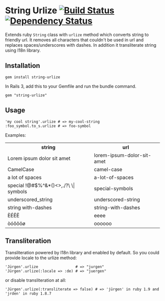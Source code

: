 # String Urlize [![Build Status](https://secure.travis-ci.org/cheef/string-urlize.png "Build Status")](http://travis-ci.org/cheef/string-urlize) [![Dependency Status](https://gemnasium.com/cheef/string-urlize.png "Dependency Status")](https://gemnasium.com/cheef/string-urlize)

Extends ruby ```String``` class with ```urlize``` method which converts string to friendly url.
It removes all characters that couldn't be used in url and replaces spaces/underscores with dashes.
In addition it transliterate string using I18n library.

## Installation

    gem install string-urlize

In Rails 3, add this to your Gemfile and run the bundle command.

    gem "string-urlize"

## Usage

    'my cool string'.urlize # => my-cool-string
    :foo_symbol.to_s.urlize # => foo-symbol

Examples:

<table>
  <tr><th>string</th><th>url</th></tr>
  <tr><td>Lorem ipsum dolor sit amet</td><td>lorem-ipsum-dolor-sit-amet</td></tr>
  <tr><td>CamelCase</td><td>camel-case</td></tr>
  <tr><td>a   lot   of   spaces</td><td>a-lot-of-spaces</td></tr>
  <tr><td>special !@#$%^&*()<>,./?\ \|  symbols</td><td>special-symbols</td></tr>
  <tr><td>underscored_string</td><td>underscored-string</td></tr>
  <tr><td>string with-dashes</td><td>string-with-dashes</td></tr>
  <tr><td>ÈÉÊË</td><td>eeee</td></tr>
  <tr><td>òóôõöø</td><td>oooooo</td></tr>
</table>

## Transliteration

Transliteration powered by I18n library and enabled by default. So you could provide locale to the urlize method:

    'Jürgen'.urlize                 # => "jurgen"
    'Jürgen'.urlize(:locale => :de) # => "juergen"

or disable transliteration at all:

    'Jürgen'.urlize(:transliterate => false) # => 'jürgen' in ruby 1.9 and 'jrden' in ruby 1.8.7

